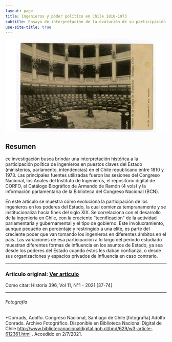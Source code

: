 ```yaml
---
layout: page
title: Ingenieros y poder político en Chile 1810-1973 
subtitle: Ensayo de interpretación de la evolución de su participación parlamentaria y ministerial. Benjamín Armijo, Claudio Gutiérrez. Escuela de Ingeniería, Universidad de Chile
use-site-title: true
---
```


![Image1](/img/descarga.png)

## Resumen 

ce investigación busca brindar una interpretación histórica a la participación política de ingenieros en puestos claves del Estado (ministerios, parlamento, intendencias) en el Chile republicano entre 1810 y 1973. Las principales fuentes utilizadas fueron las sesiones del Congreso Nacional, los Anales del Instituto de Ingenieros, el repositorio digital de CORFO, el Catálogo Biográfico de Armando de Ramón (4 vols) y la información parlamentaria de la Biblioteca del Congreso Nacional (BCN). 

En este articulo se muestra cómo evoluciona la participación de los ingenieros en los poderes del Estado, la cual comienza tempranamente y se institucionaliza hacia fines del siglo XIX. Se correlaciona con el desarrollo de la ingeniería en Chile, con la creciente “tecnificación” de la actividad parlamentaria y gubernamental y el tipo de gobierno. Este involucramiento, aunque pequeño en porcentaje y restringido a una elite, es parte del creciente poder que van tomando los ingenieros en diferentes ámbitos en el país. Las variaciones de esa participación a lo largo del período estudiado muestran diferentes formas de influencia en los asuntos de Estado, ya sea desde los poderes del Estado cuando éstos les daban confianza, o desde sus organizaciones y espacios privados de influencia en caso contrario.

---
### Articulo original: [Ver articulo](http://www.historia396.cl/index.php/historia396/article/view/495)

Como citar: Historia 396, Vol 11, N°1 - 2021 [37-74] 

---
###### Fotografía 

*Conrads, Adolfo. Congreso Nacional, Santiago de Chile  [fotografía] Adolfo Conrads. Archivo Fotográfico. Disponible en Biblioteca Nacional Digital de Chile http://www.bibliotecanacionaldigital.gob.cl/bnd/629/w3-article-612361.html . Accedido en 2/7/2021.

